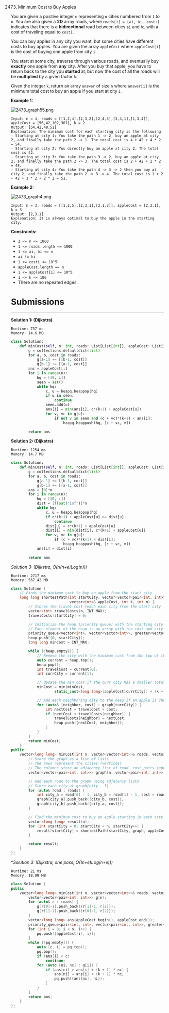 2473. Minimum Cost to Buy Apples

You are given a positive integer `n` representing `n` cities numbered from `1` to `n`. You are also given a **2D** array roads, where `roads[i] = [ai, bi, costi]` indicates that there is a **bidirectional** road between cities `ai` and `bi` with a cost of traveling equal to `costi`.

You can buy apples in any city you want, but some cities have different costs to buy apples. You are given the array `appleCost` where `appleCost[i]` is the cost of buying one apple from city `i`.

You start at some city, traverse through various roads, and eventually buy **exactly** one apple from **any** city. After you buy that apple, you have to return back to the city you **started** at, but now the cost of all the roads will be **multiplied** by a given factor `k`.

Given the integer `k`, return an array `answer` of size `n` where `answer[i]` is the minimum total cost to buy an apple if you start at city `i`.

 

**Example 1:**

![2473_graph55.png](img/2473_graph55.png)
```
Input: n = 4, roads = [[1,2,4],[2,3,2],[2,4,5],[3,4,1],[1,3,4]], appleCost = [56,42,102,301], k = 2
Output: [54,42,48,51]
Explanation: The minimum cost for each starting city is the following:
- Starting at city 1: You take the path 1 -> 2, buy an apple at city 2, and finally take the path 2 -> 1. The total cost is 4 + 42 + 4 * 2 = 54.
- Starting at city 2: You directly buy an apple at city 2. The total cost is 42.
- Starting at city 3: You take the path 3 -> 2, buy an apple at city 2, and finally take the path 2 -> 3. The total cost is 2 + 42 + 2 * 2 = 48.
- Starting at city 4: You take the path 4 -> 3 -> 2 then you buy at city 2, and finally take the path 2 -> 3 -> 4. The total cost is 1 + 2 + 42 + 1 * 2 + 2 * 2 = 51.
```

**Example 2:**

![2473_graph4.png](img/2473_graph4.png)
```
Input: n = 3, roads = [[1,2,5],[2,3,1],[3,1,2]], appleCost = [2,3,1], k = 3
Output: [2,3,1]
Explanation: It is always optimal to buy the apple in the starting city.
```

**Constraints:**

* `2 <= n <= 1000`
* `1 <= roads.length <= 1000`
* `1 <= ai, bi <= n`
* `ai != bi`
* `1 <= costi <= 10^5`
* `appleCost.length == n`
* `1 <= appleCost[i] <= 10^5`
* `1 <= k <= 100`
* There are no repeated edges.

# Submissions
---
**Solution 1: (Dijkstra)**
```
Runtime: 737 ms
Memory: 14.6 MB
```
```python
class Solution:
    def minCost(self, n: int, roads: List[List[int]], appleCost: List[int], k: int) -> List[int]:
        g = collections.defaultdict(list)
        for a, b, cost in roads:
            g[a-1] += [[b-1, cost]]
            g[b-1] += [[a-1, cost]]
        ans = appleCost[:]
        for i in range(n):
            hq = [[0, i]]
            seen = set()
            while hq:
                c, u = heapq.heappop(hq)
                if u in seen:
                    continue
                seen.add(u)
                ans[i] = min(ans[i], c*(k+1) + appleCost[u])
                for v, vc in g[u]:
                    if not v in seen and (c + vc)*(k+1) < ans[i]:
                        heapq.heappush(hq, [c + vc, v])
                
        return ans
```

**Solution 2: (Dijkstra)**
```
Runtime: 1254 ms
Memory: 14.7 MB
```
```python
class Solution:
    def minCost(self, n: int, roads: List[List[int]], appleCost: List[int], k: int) -> List[int]:
        g = collections.defaultdict(list)
        for a, b, cost in roads:
            g[a-1] += [[b-1, cost]]
            g[b-1] += [[a-1, cost]]
        ans = [0]*n
        for i in range(n):
            hq = [[0, i]]
            dist = [float('inf')]*n
            while hq:
                c, u = heapq.heappop(hq)
                if c*(k+1) + appleCost[u] >= dist[u]:
                    continue
                dist[u] = c*(k+1) + appleCost[u]
                dist[i] = min(dist[i], c*(k+1) + appleCost[u])
                for v, vc in g[u]:
                    if (c + vc)*(k+1) < dist[i]:
                        heapq.heappush(hq, [c + vc, v])
            ans[i] = dist[i]
                
        return ans
```

**Solution 3: (Dijkstra, O(n*(n+e)*Log(n)))**
```
Runtime: 2717 ms
Memory: 567.42 MB
```
```c++
class Solution {
    // Finds the minimum cost to buy an apple from the start city
    long long shortestPath(int startCity, vector<vector<pair<int, int>>> graph,
                           vector<int>& appleCost, int k, int n) {
        // Stores the travel cost reach each city from the start city
        vector<int> travelCosts(n, INT_MAX);
        travelCosts[startCity] = 0;

        // Initialize the heap (priority queue) with the starting city
        // Each element of the heap is an array with the cost and city
        priority_queue<vector<int>, vector<vector<int>>, greater<vector<int>>> heap;
        heap.push({0, startCity});
        long long minCost = INT_MAX;

        while (!heap.empty()) {
            // Remove the city with the minimum cost from the top of the heap
            auto current = heap.top();
            heap.pop();
            int travelCost = current[0];
            int currCity = current[1];

            // Update the min cost if the curr city has a smaller total cost
            minCost = min(minCost, 
                    static_cast<long long>(appleCost[currCity]) + (k + 1) * travelCost);

            // Add each neighboring city to the heap if an apple is cheaper
            for (auto& [neighbor, cost] : graph[currCity]) {
                int nextCost = travelCost + cost;
                if (nextCost < travelCosts[neighbor]) {
                    travelCosts[neighbor] = nextCost;
                    heap.push({nextCost, neighbor});
                }
            }
        }
        return minCost;
    }
public:
    vector<long long> minCost(int n, vector<vector<int>>& roads, vector<int>& appleCost, int k) {
        // Store the graph as a list of lists
        // The rows represent the cities (vertices)
        // The columns store an adjacency list of road, cost pairs (edge, weight)
        vector<vector<pair<int, int>>> graph(n, vector<pair<int, int>>());

        // Add each road to the graph using adjacency lists
        // Store each city at graph[city - 1]
        for (auto& road : roads) {
            int city_a = road[0] - 1, city_b = road[1] - 1, cost = road[2];
            graph[city_a].push_back({city_b, cost});
            graph[city_b].push_back({city_a, cost});
        }

        // Find the minimum cost to buy an apple starting in each city
        vector<long long> result(n);
        for (int startCity = 0; startCity < n; startCity++) {
            result[startCity] = shortestPath(startCity, graph, appleCost, k, n);
        }

        return result;
    }
};
```

**Solution 3: (Dijkstra, one pass, O((n+e)*Log(n+e)))**
```
Runtime: 21 ms
Memory: 18.08 MB
```
```c++
class Solution {
public:
    vector<long long> minCost(int n, vector<vector<int>>& roads, vector<int>& appleCost, int k) {
        vector<vector<pair<int, int>>> g(n);
        for (auto& r : roads) {
            g[r[0]-1].push_back({r[1]-1, r[2]});
            g[r[1]-1].push_back({r[0]-1, r[2]});
        }
        vector<long long> ans(appleCost.begin(), appleCost.end());
        priority_queue<pair<int, int>, vector<pair<int, int>>, greater<pair<int, int>>> pq;
        for (int i = 0; i < n; i++) {
            pq.push({appleCost[i], i});
        }
        while (!pq.empty()) {
            auto [c, i] = pq.top();
            pq.pop();
            if (ans[i] < c)
                continue;
            for (auto [ni, nc] : g[i]) {
                if (ans[ni] > ans[i] + (k + 1) * nc) {
                    ans[ni] = ans[i] + (k + 1) * nc;
                    pq.push({ans[ni], ni});
                }
            }
        }
        return ans;
    }
};
```
